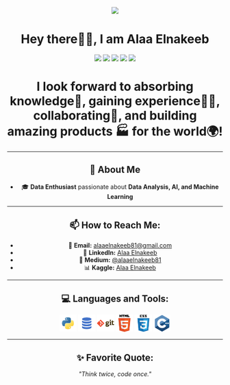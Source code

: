 <div align="center">
<img src="https://i.imgur.com/8MupZHY.gif" width="400px" />
<br>

# Hey there🙋‍♂️, I am Alaa Elnakeeb  
[<img src="https://img.shields.io/badge/medium-%2312100E.svg?&style=for-the-badge&logo=medium&logoColor=white" />](https://medium.com/@alaaelnakeeb81) 
[<img src="https://img.shields.io/badge/linkedin-%230077B5.svg?&style=for-the-badge&logo=linkedin&logoColor=white" />](https://www.linkedin.com/in/alaa-elnakeeb-3784a5225/) 
[<img src="https://img.shields.io/badge/kaggle-%230077B5.svg?&style=for-the-badge&logo=kaggle&logoColor=white" />](https://www.kaggle.com/alaaelnakeeb) 
[<img src="https://img.shields.io/badge/github-%23181717.svg?&style=for-the-badge&logo=github&logoColor=white" />](https://github.com/alaaelnakeeb) 
[<img src="https://img.shields.io/badge/gmail-D14836?&style=for-the-badge&logo=gmail&logoColor=white" />](mailto:alaaelnakeeb81@gmail.com)  

# I look forward to absorbing knowledge🧠, gaining experience👨‍🏭, collaborating🤝, and building amazing products 🏭 for the world🌍!

---

## 🚀 **About Me**
- 🎓 **Data Enthusiast** passionate about **Data Analysis, AI, and Machine Learning**  

---

## 📫 **How to Reach Me:**
- 📩 **Email:** [alaaelnakeeb81@gmail.com](mailto:alaaelnakeeb81@gmail.com)  
- 💬 **LinkedIn:** [Alaa Elnakeeb](https://www.linkedin.com/in/alaa-elnakeeb-3784a5225/)  
- 📖 **Medium:** [@alaaelnakeeb81](https://medium.com/@alaaelnakeeb81)  
- 📊 **Kaggle:** [Alaa Elnakeeb](https://www.kaggle.com/alaaelnakeeb)  

---

## 💻 **Languages and Tools:**

<p align="center">
  <div align="center">
    <code><img height="40" src="https://raw.githubusercontent.com/github/explore/80688e429a7d4ef2fca1e82350fe8e3517d3494d/topics/python/python.png"></code>  
    <code><img height="40" src="https://raw.githubusercontent.com/github/explore/80688e429a7d4ef2fca1e82350fe8e3517d3494d/topics/sql/sql.png"></code>  
    <code><img height="40" src="https://raw.githubusercontent.com/github/explore/80688e429a7d4ef2fca1e82350fe8e3517d3494d/topics/git/git.png"></code>  
    <code><img height="40" src="https://raw.githubusercontent.com/github/explore/80688e429a7d4ef2fca1e82350fe8e3517d3494d/topics/html/html.png"></code>  
    <code><img height="40" src="https://raw.githubusercontent.com/github/explore/80688e429a7d4ef2fca1e82350fe8e3517d3494d/topics/css/css.png"></code>  
    <code><img height="40" src="https://raw.githubusercontent.com/github/explore/80688e429a7d4ef2fca1e82350fe8e3517d3494d/topics/cpp/cpp.png"></code>  
  </div>
</p>

---

## ✨ **Favorite Quote:**
<p align="center">
    <em>"Think twice, code once."</em>
</p>
